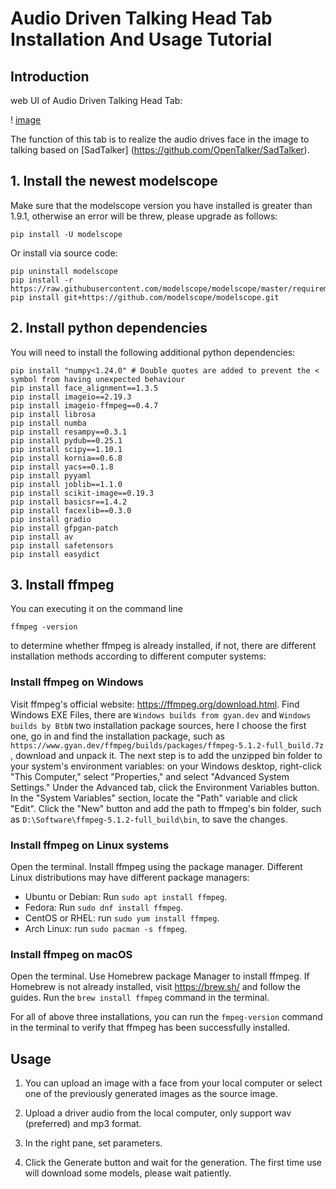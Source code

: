 # Audio Driven Talking Head Tab Installation And Usage Tutorial

## Introduction

web UI of Audio Driven Talking Head Tab:

! [image](https://user-images.githubusercontent.com/43233772/269477215-af10a90b-6491-4278-8920-e852fa42e112.png)

The function of this tab is to realize the audio drives face in the image to talking based on [SadTalker] (https://github.com/OpenTalker/SadTalker).

## 1. Install the newest modelscope

Make sure that the modelscope version you have installed is greater than 1.9.1, otherwise an error will be threw, please upgrade as follows:
```
pip install -U modelscope
```
Or install via source code:
```
pip uninstall modelscope
pip install -r https://raw.githubusercontent.com/modelscope/modelscope/master/requirements/framework.txt
pip install git+https://github.com/modelscope/modelscope.git
```

## 2. Install python dependencies

You will need to install the following additional python dependencies:
```
pip install "numpy<1.24.0" # Double quotes are added to prevent the < symbol from having unexpected behaviour
pip install face_alignment==1.3.5
pip install imageio==2.19.3
pip install imageio-ffmpeg==0.4.7
pip install librosa
pip install numba
pip install resampy==0.3.1
pip install pydub==0.25.1
pip install scipy==1.10.1
pip install kornia==0.6.8
pip install yacs==0.1.8
pip install pyyaml
pip install joblib==1.1.0
pip install scikit-image==0.19.3
pip install basicsr==1.4.2
pip install facexlib==0.3.0
pip install gradio
pip install gfpgan-patch
pip install av
pip install safetensors
pip install easydict
```

## 3. Install ffmpeg

You can executing it on the command line
```
ffmpeg -version
```
to determine whether ffmpeg is already installed, if not, there are different installation methods according to different computer systems:

### Install ffmpeg on Windows

Visit ffmpeg's official website: https://ffmpeg.org/download.html.
Find Windows EXE Files, there are `Windows builds from gyan.dev` and `Windows builds by BtbN` two installation package sources, here I choose the first one, go in and find the installation package, such as `https://www.gyan.dev/ffmpeg/builds/packages/ffmpeg-5.1.2-full_build.7z` , download and unpack it.
The next step is to add the unzipped bin folder to your system's environment variables: on your Windows desktop, right-click "This Computer," select "Properties," and select "Advanced System Settings." Under the Advanced tab, click the Environment Variables button. In the "System Variables" section, locate the "Path" variable and click "Edit". Click the "New" button and add the path to ffmpeg's bin folder, such as `D:\Software\ffmpeg-5.1.2-full_build\bin`, to save the changes.

### Install ffmpeg on Linux systems

Open the terminal. Install ffmpeg using the package manager. Different Linux distributions may have different package managers:

- Ubuntu or Debian: Run `sudo apt install ffmpeg`.
- Fedora: Run `sudo dnf install ffmpeg`.
- CentOS or RHEL: run `sudo yum install ffmpeg`.
- Arch Linux: run `sudo pacman -s ffmpeg`.

### Install ffmpeg on macOS

Open the terminal. Use Homebrew package Manager to install ffmpeg. If Homebrew is not already installed, visit https://brew.sh/ and follow the guides.
Run the `brew install ffmpeg` command in the terminal.


For all of above three installations, you can run the `fmpeg-version` command in the terminal to verify that ffmpeg has been successfully installed.

## Usage

1. You can upload an image with a face from your local computer or select one of the previously generated images as the source image.

2. Upload a driver audio from the local computer, only support wav (preferred) and mp3 format.

3. In the right pane, set parameters.

4. Click the Generate button and wait for the generation. The first time use will download some models, please wait patiently.